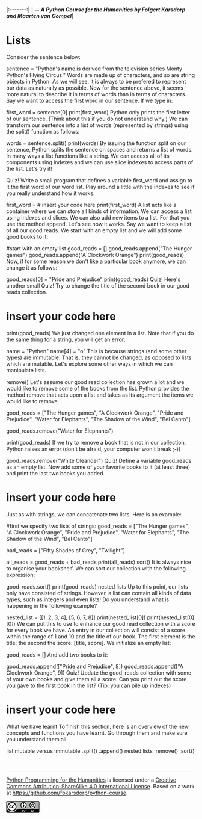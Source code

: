 
<BR>

|:-------:|
| <span style="font-size: 100%"><b>_-- A Python Course for the Humanities by Folgert Karsdorp and Maarten van Gompel_</b></span>|

# Lists

Consider the sentence below:

sentence = "Python's name is derived from the television series Monty Python's Flying Circus."
Words are made up of characters, and so are string objects in Python. As we will see, it is always to be prefered to represent our data as naturally as possible. Now for the sentence above, it seems more natural to describe it in terms of words than in terms of characters. Say we want to access the first word in our sentence. If we type in:

first_word = sentence[0]
print(first_word)
Python only prints the first letter of our sentence. (Think about this if you do not understand why.) We can transform our sentence into a list of words (represented by strings) using the split() function as follows:

words = sentence.split()
print(words)
By issuing the function split on our sentence, Python splits the sentence on spaces and returns a list of words. In many ways a list functions like a string. We can access all of its components using indexes and we can use slice indexes to access parts of the list. Let's try it!

Quiz!
Write a small program that defines a variable first_word and assign to it the first word of our word list. Play around a little with the indexes to see if you really understand how it works.

first_word = # insert your code here
print(first_word)
A list acts like a container where we can store all kinds of information. We can access a list using indexes and slices. We can also add new items to a list. For that you use the method append. Let's see how it works. Say we want to keep a list of all our good reads. We start with an empty list and we will add some good books to it:

#start with an empty list
good_reads = []
good_reads.append("The Hunger games")
good_reads.append("A Clockwork Orange")
print(good_reads)
Now, if for some reason we don't like a particular book anymore, we can change it as follows:

good_reads[0] = "Pride and Prejudice"
print(good_reads)
Quiz!
Here's another small Quiz! Try to change the title of the second book in our good reads collection.

# insert your code here
print(good_reads)
We just changed one element in a list. Note that if you do the same thing for a string, you will get an error:

name = "Pythen"
name[4] = "o"
This is because strings (and some other types) are immutable. That is, they cannot be changed, as opposed to lists which are mutable. Let's explore some other ways in which we can manipulate lists.

remove()
Let's assume our good read collection has grown a lot and we would like to remove some of the books from the list. Python provides the method remove that acts upon a list and takes as its argument the items we would like to remove.

good_reads = ["The Hunger games", "A Clockwork Orange", 
              "Pride and Prejudice", "Water for Elephants",
              "The Shadow of the Wind", "Bel Canto"]

good_reads.remove("Water for Elephants")

print(good_reads)
If we try to remove a book that is not in our collection, Python raises an error (don't be afraid, your computer won't break ;-))

good_reads.remove("White Oleander")
Quiz!
Define a variable good_reads as an empty list. Now add some of your favorite books to it (at least three) and print the last two books you added.

# insert your code here
Just as with strings, we can concatenate two lists. Here is an example:

#first we specify two lists of strings:
good_reads = ["The Hunger games", "A Clockwork Orange", 
              "Pride and Prejudice", "Water for Elephants",
              "The Shadow of the Wind", "Bel Canto"]

bad_reads = ["Fifty Shades of Grey", "Twilight"]

all_reads = good_reads + bad_reads
print(all_reads)
sort()
It is always nice to organise your bookshelf. We can sort our collection with the following expression:

good_reads.sort()
print(good_reads)
nested lists
Up to this point, our lists only have consisted of strings. However, a list can contain all kinds of data types, such as integers and even lists! Do you understand what is happening in the following example?

nested_list = [[1, 2, 3, 4], [5, 6, 7, 8]]
print(nested_list[0])
print(nested_list[0][0])
We can put this to use to enhance our good read collection with a score for every book we have. An entry in our collection will consist of a score within the range of 1 and 10 and the title of our book. The first element is the title; the second the score: [title, score]. We initialize an empty list:

good_reads = []
And add two books to it:

good_reads.append(["Pride and Prejudice", 8])
good_reads.append(["A Clockwork Orange", 9])
Quiz!
Update the good_reads collection with some of your own books and give them all a score. Can you print out the score you gave to the first book in the list? (Tip: you can pile up indexes)

# insert your code here
What we have learnt
To finish this section, here is an overview of the new concepts and functions you have learnt. Go through them and make sure you understand them all.

list
mutable versus immutable
.split()
.append()
nested lists
.remove()
.sort()



<BR>

----

[Python Programming for the Humanities](http://fbkarsdorp.github.io/python-course) is licensed under a [Creative Commons Attribution-ShareAlike 4.0 International License](https://creativecommons.org/licenses/by-sa/4.0/). Based on a work at https://github.com/fbkarsdorp/python-course.

![Creative Commons](CreativeCommons.png)
